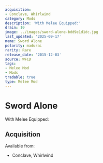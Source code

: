 ```yaml
---
acquisition:
- Conclave, Whirlwind
category: Mods
description: 'With Melee Equipped:'
drain: 10
image: ../images/sword-alone-bdd9e1d1dc.jpg
last_updated: '2025-09-17'
name: Sword Alone
polarity: madurai
rarity: Rare
release_date: '2015-12-03'
source: WFCD
tags:
- Melee Mod
- Mods
tradable: true
type: Melee Mod
---
```


# Sword Alone

With Melee Equipped:

## Acquisition

Available from:
- Conclave, Whirlwind

